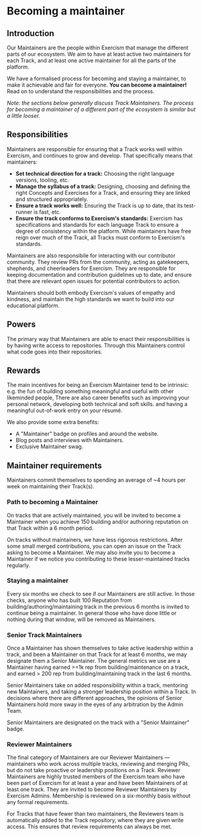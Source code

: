 # Becoming a maintainer

## Introduction

Our Maintainers are the people within Exercism that manage the different parts of our ecosystem.
We aim to have at least active two maintainers for each Track, and at least one active maintainer for all the parts of the platform.

We have a formalised process for becoming and staying a maintainer, to make it achievable and fair for everyone.
**You can become a maintainer!**
Read on to understand the responsibilities and the process.

_Note: the sections below generally discuss Track Maintainers.
The process for becoming a maintainer of a different part of the ecosystem is similar but a little looser._

## Responsibilities

Maintainers are responsible for ensuring that a Track works well within Exercism, and continues to grow and develop.
That specifically means that maintainers:
- **Set technical direction for a track:** Choosing the right language versions, tooling, etc.
- **Manage the syllabus of a track:** Designing, choosing and defining the right Concepts and Exercises for a Track, and ensuring they are linked and structured appropriately.
- **Ensure a track works well:** Ensuring the Track is up to date, that its test-runner is fast, etc.
- **Ensure the track conforms to Exercism's standards:** Exercism has specifications and standards for each language Track to ensure a degree of consistency within the platform. While maintainers have free reign over much of the Track, all Tracks must conform to Exercism's standards.

Maintainers are also responsibile for interacting with our contributor community.
They review PRs from the community, acting as gatekeepers, shepherds, and cheerleaders for Exercism.
They are responsible for keeping documentation and contribution guidelines up to date, and ensure that there are relevant open issues for potential contributors to action.

Maintainers should both embody Exercism's values of empathy and kindness, and maintain the high standards we want to build into our educational platform.

## Powers

The primary way that Maintainers are able to enact their responsibilities is by having write access to repositories.
Through this Maintainers control what code goes into their repositories.

## Rewards

The main incentives for being an Exercism Maintainer tend to be intrinsic: e.g. the fun of building something meaningful and useful with other likeminded people, 
There are also career benefits such as improving your personal network, developing both technical and soft skills. and having a meaningful out-of-work entry on your résumé.

We also provide some extra benefits:
- A "Maintainer" badge on profiles and around the website.
- Blog posts and interviews with Maintainers.
- Exclusive Maintainer swag.

## Maintainer requirements

Maintainers commit themselves to spending an average of ~4 hours per week on maintaining their Track(s).

### Path to becoming a Maintainer

On tracks that are actively maintained, you will be invited to become a Maintainer when you achieve 150 building and/or authoring reputation on that Track within a 6 month period.

On tracks without maintainers, we have less rigorous restrictions.
After some small merged contributions, you can open an issue on the Track asking to become a Maintainer.
We may also invite you to become a Maintainer if we notice you contributing to these lesser-maintained tracks regularly.

### Staying a maintainer

Every six months we check to see if our Maintainers are still active.
In those checks, anyone who has built 100 Reputation from building/authoring/maintaining track in the previous 6 months is invited to continue being a maintainer.
In general those who have done little or nothing during that window, will be removed as Maintainers.

### Senior Track Maintainers

Once a Maintainer has shown themselves to take active leadership within a track, and been a Maintainer on that Track for at least 6 months, we may designate them a Senior Maintainer. The general metrics we use are a Maintainer having earned >=1k rep from building/maintenance on a track, and earned > 200 rep from building/maintaining track in the last 6 months.

Senior Maintainers take on added responsibility within a track, mentoring new Maintainers, and taking a stronger leadership position within a Track.
In decisions where there are different approaches, the opinions of Senior Maintainers hold more sway in the eyes of any arbitration by the Admin Team.

Senior Maintainers are designated on the track with a "Senior Maintainer" badge.

### Reviewer Maintainers

The final category of Maintainers are our Reviewer Maintainers — maintainers who work across multiple tracks, reviewing and merging PRs, but do not take proactive or leadership positions on a Track.
Reviewer Maintainers are highly trusted members of the Exercism team who have been part of Exercism for at least a year and have been Maintainers of at least one track.
They are invited to become Reviewer Maintainers by Exercism Admins.
Membership is reviewed on a six-monthly basis without any formal requirements.

For Tracks that have fewer than two maintainers, the Reviewers team is automatically added to the Track repository, where they are given write access.
This ensures that review requirements can always be met.
